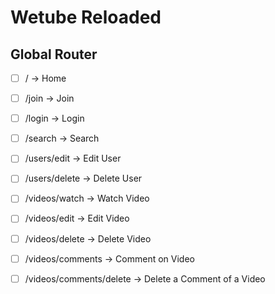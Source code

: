 # Wetube Reloaded

## Global Router

- [ ] / -> Home
- [ ] /join -> Join
- [ ] /login -> Login
- [ ] /search -> Search

- [ ] /users/edit -> Edit User
- [ ] /users/delete -> Delete User

- [ ] /videos/watch -> Watch Video
- [ ] /videos/edit -> Edit Video
- [ ] /videos/delete -> Delete Video
- [ ] /videos/comments -> Comment on Video
- [ ] /videos/comments/delete -> Delete a Comment of a Video
